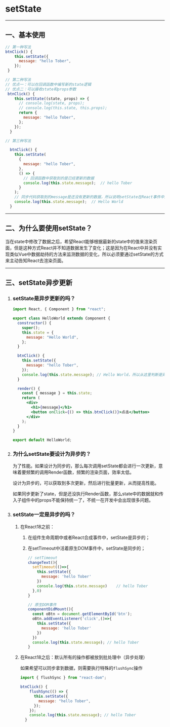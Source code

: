 # setState

---

## 一、基本使用

```jsx
// 第一种写法
btnClick() {
    this.setState({
      message: "hello Tober",
    });
 }

// 第二种写法
// 优点一：可以在回调函数中编写新的state逻辑
// 优点二：可以接收state和props参数
 btnClick() {
    this.setState((state, props) => {
      // console.log(state, props);
      // console.log(this.state, this.props);
      return {
        message: "hello Tober",
      };
    });
  }

// 第三种写法

  btnClick() {
    this.setState(
      {
        message: "hello Tober",
      },
      () => {
        // 回调函数中获取到的是已经更新的数据
        console.log(this.state.message);  // hello Tober
      }
    );
    // 同步代码获取到的message是还没有更新的数据，所以说明setState在React事件中是异步的
    console.log(this.state.message);  // Hello World
  }
```

---

## 二、为什么要使用setState？

当在state中修改了数据之后，希望React能够根据最新的state中的值来渲染页面，但是这种方式React并不知道数据发生了变化；这是因为在React中并没有实现类似Vue中数据劫持的方法来监测数据的变化，所以必须要通过setState的方式来主动告知React去渲染页面。

---

## 三、setState异步更新

1. ### setState是异步更新的吗？

   ```jsx
   import React, { Component } from "react";
   
   export class HelloWorld extends Component {
     constructor() {
       super();
       this.state = {
         message: "Hello World",
       };
     }
   
     btnClick() {
       this.setState({
         message: "hello Tober",
       });
       console.log(this.state.message); // Hello World，所以从这里判断是异步更新的。
     }
   
     render() {
       const { message } = this.state;
       return (
         <div>
           <h1>{message}</h1>
           <button onClick={() => this.btnClick()}>点击</button>
         </div>
       );
     }
   }
   
   export default HelloWorld;
   ```

   

2. ### 为什么setState要设计为异步的？

   为了性能。如果设计为同步的，那么每次调用setState都会进行一次更新，意味着要频繁的调用Render函数，频繁的渲染页面，效率太低。

   设计为异步的，可以获取到多次更新，然后进行批量更新，从而提高性能。

   如果同步更新了state，但是还没执行Render函数，那么state中的数据就和传入子组件中的props不能保持统一了，不统一在开发中会出现很多问题。

3. ### setState一定是异步的吗？

   1. 在React18之前：

      1. 在组件生命周期中或者React合成事件中，setState是异步的；

      2. 在setTimeout中活着原生DOM事件中，setState是同步的；

         ```jsx
         // setTimeout
         changeText(){
           setTimeout(()=>{
             this.setState({
               message: 'hello Tober'
             })
             console.log(this.state.message)	// hello Tober
           },0)
         }
         
         // 原生DOM事件
         componentDidMount(){
           const oBtn = document.getElementById('btn');
           oBtn.addEventListener('click',()=>{
             this.setState({
               message: 'hello Tober'
             })
           })
           console.log(this.state.message); // hello Tober
         }
         ```

   2. 在React18之后：默认所有的操作都被放到批处理中（异步处理）

      如果希望可以同步拿到数据，则需要执行特殊的`flushSync`操作

      ```jsx
      import { flushSync } from "react-dom";  
      
      btnClick() {
          flushSync(() => {
            this.setState({
              message: "hello Tober",
            });
          });
          console.log(this.state.message); // hello Tober
        }
      ```

      

   

   